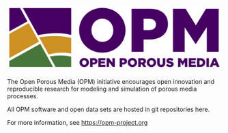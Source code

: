 ![OPM logo](https://github.com/OPM/.github/blob/main/profile/OPM%20logo%20small%20cropped.png)

The Open Porous Media (OPM) initiative encourages open innovation and reproducible research for modeling and simulation of porous media processes.

All OPM software and open data sets are hosted in git repositories here.

For more information, see https://opm-project.org

